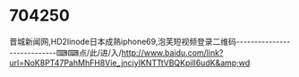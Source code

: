 # 704250
晋城新闻网,HD2linode日本成熟iphone69,泡芙短视频登录二维码----------------------------⌨⌨点/此/进/入/http://www.baidu.com/link?url=NoK8PT47PahMhFH8Vie_jnciyIKNTTtVBQKpill6udK&amp;wd
